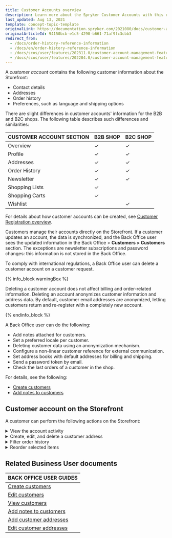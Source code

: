 ```yaml
---
title: Customer Accounts overview
description: Learn more about the Spryker Customer Accounts with this overview guide, explaining what Customer accounts are and how you can use them for your business.
last_updated: Aug 13, 2021
template: concept-topic-template
originalLink: https://documentation.spryker.com/2021080/docs/customer-accounts-overview
originalArticleId: 94150bcb-e1c5-4290-b661-71af9fc3cbb3
redirect_from:
  - /docs/order-history-reference-information
  - /docs/en/order-history-reference-information
  - /docs/scos/user/features/202311.0/customer-account-management-feature-overview/customer-accounts-overview.html
  - /docs/scos/user/features/202204.0/customer-account-management-feature-overview/customer-accounts-overview.html
---
```


A *customer account* contains the following customer information about the Storefront:

- Contact details
- Addresses
- Order history
- Preferences, such as language and shipping options

There are slight differences in customer accounts' information for the B2B and B2C shops. The following table describes such differences and similarities:

| CUSTOMER ACCOUNT SECTION | B2B SHOP | B2C SHOP |
| --- | --- | --- |
| Overview | &check; | &check;|
| Profile | &check; | &check; |
| Addresses | &check; | &check; |
| Order History | &check; | &check; |
| Newsletter | &check; | &check; |
| Shopping Lists | &check; |  |
| Shopping Carts | &check; |  |
| Wishlist |  | &check; |

For details about how customer accounts can be created, see [Customer Registration overview](/docs/pbc/all/customer-relationship-management/{{page.version}}/base-shop/customer-account-management-feature-overview/customer-registration-overview.html).


Customers manage their accounts directly on the Storefront. If a customer updates an account, the data is synchronized, and the Back Office user sees the updated information in the Back Office&nbsp;<span aria-label="and then">></span> **Customers&nbsp;<span aria-label="and then">></span> Customers** section. The exceptions are newsletter subscriptions and password changes: this information is not stored in the Back Office.


To comply with international regulations, a Back Office user can delete a customer account on a customer request.

{% info_block warningBox %}

Deleting a customer account does not affect billing and order-related information. Deleting an account anonymizes customer information and address data. By default, customer email addresses are anonymized, letting customers return and re-register with a completely new account.

{% endinfo_block %}

A Back Office user can do the following:

- Add notes attached for customers.
- Set a preferred locale per customer.
- Deleting customer data using an anonymization mechanism.
- Configure a non-linear customer reference for external communication.
- Set address books with default addresses for billing and shipping.
- Send a password token by email.
- Check the last orders of a customer in the shop.

For details, see the following:
- [Create customers](/docs/pbc/all/customer-relationship-management/{{page.version}}/base-shop/manage-in-the-back-office/customers/create-customers.html)
- [Add notes to customers](/docs/pbc/all/customer-relationship-management/{{page.version}}/base-shop/manage-in-the-back-office/customers/add-notes-to-customers.html)

## Customer account on the Storefront

A customer can perform the following actions on the Storefront:

<details>
<summary>View the account activity</summary>


<figure class="video_container">
    <video width="100%" height="auto" controls>
    <source src="https://spryker.s3.eu-central-1.amazonaws.com/docs/pbc/all/customer-relationship-management/base-shop/customer-account-management-feature-overview/customer-accounts-overview.md/view-account-activity.mp4" type="video/mp4">
  </video>
</figure>

</details>

<details>
<summary>Create, edit, and delete a customer address</summary>



<figure class="video_container">
    <video width="100%" height="auto" controls>
    <source src="https://spryker.s3.eu-central-1.amazonaws.com/docs/pbc/all/customer-relationship-management/base-shop/customer-account-management-feature-overview/customer-accounts-overview.md/create-edit-delete-a-customer-address.mp4" type="video/mp4">
  </video>
</figure>

</details>

<details>
<summary>Filter order history</summary>

<figure class="video_container">
    <video width="100%" height="auto" controls>
    <source src="https://spryker.s3.eu-central-1.amazonaws.com/docs/pbc/all/customer-relationship-management/base-shop/customer-account-management-feature-overview/customer-accounts-overview.md/filter-order-history.mp4" type="video/mp4">
  </video>
</figure>

</details>

<details>
<summary>Reorder selected items</summary>

<figure class="video_container">
    <video width="100%" height="auto" controls>
    <source src="https://spryker.s3.eu-central-1.amazonaws.com/docs/pbc/all/customer-relationship-management/base-shop/customer-account-management-feature-overview/customer-accounts-overview.md/reorder-selected-items.mp4" type="video/mp4">
  </video>
</figure>

</details>

## Related Business User documents

|BACK OFFICE USER GUIDES|
|---|
| [Create customers](/docs/pbc/all/customer-relationship-management/{{page.version}}/base-shop/manage-in-the-back-office/customers/create-customers.html)  |
| [Edit customers](/docs/pbc/all/customer-relationship-management/{{page.version}}/base-shop/manage-in-the-back-office/customers/edit-customers.html)  |
| [View customers](/docs/pbc/all/customer-relationship-management/{{page.version}}/base-shop/manage-in-the-back-office/customers/view-customers.html)  |
| [Add notes to customers](/docs/pbc/all/customer-relationship-management/{{page.version}}/base-shop/manage-in-the-back-office/customers/add-notes-to-customers.html)  |
| [Add customer addresses](/docs/pbc/all/customer-relationship-management/{{page.version}}/base-shop/manage-in-the-back-office/customers/add-customer-addresses.html)  |
| [Edit customer addresses](/docs/pbc/all/customer-relationship-management/{{page.version}}/base-shop/manage-in-the-back-office/customers/edit-customer-addresses.html)  |
